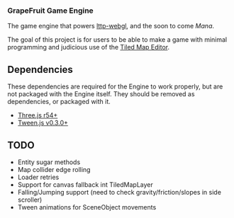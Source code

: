 ### GrapeFruit Game Engine

The game engine that powers [lttp-webgl](https://github.com/englercj/lttp-webgl), and the soon to come _Mana_.

The goal of this project is for users to be able to make a game with minimal programming and judicious use 
of the [Tiled Map Editor](http://mapeditor.org).

## Dependencies

These dependencies are required for the Engine to work properly, but are not packaged with the Engine itself. They should be removed
as dependencies, or packaged with it.

* [Three.js r54+](https://github.com/mrdoob/three.js)
* [Tween.js v0.3.0+](http://www.createjs.com/#!/TweenJS)

## TODO

* Entity sugar methods
* Map collider edge rolling
* Loader retries
* Support for canvas fallback int TiledMapLayer
* Falling/Jumping support (need to check gravity/friction/slopes in side scroller)
* Tween animations for SceneObject movements
